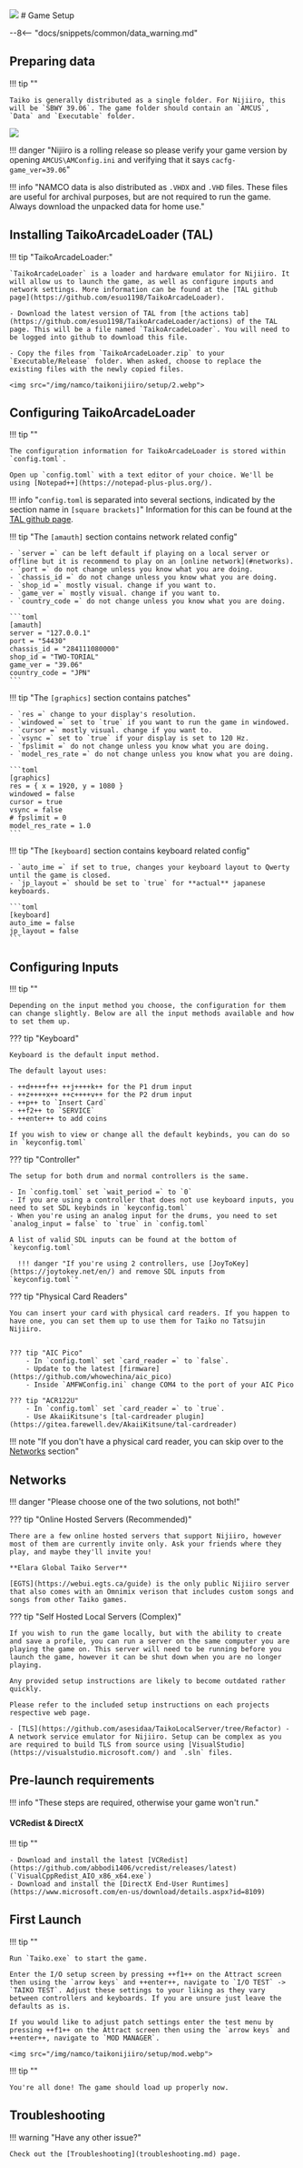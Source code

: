 <img class="header-logo" src="/img/namco/taikonijiiro/logo.webp">
# Game Setup

--8<-- "docs/snippets/common/data_warning.md"

## Preparing data

!!! tip ""

    Taiko is generally distributed as a single folder. For Nijiiro, this will be `SBWY 39.06`. The game folder should contain an `AMCUS`, `Data` and `Executable` folder.

<img src="/img/namco/taikonijiiro/setup/1.webp">

!!! danger "Nijiiro is a rolling release so please verify your game version by opening `AMCUS\AMConfig.ini` and verifying that it says `cacfg-game_ver=39.06`"

!!! info "NAMCO data is also distributed as `.VHDX` and `.VHD` files. These files are useful for archival purposes, but are not required to run the game. Always download the unpacked data for home use."

## Installing TaikoArcadeLoader (TAL)

!!! tip "TaikoArcadeLoader:"

    `TaikoArcadeLoader` is a loader and hardware emulator for Nijiiro. It will allow us to launch the game, as well as configure inputs and network settings. More information can be found at the [TAL github page](https://github.com/esuo1198/TaikoArcadeLoader).

    - Download the latest version of TAL from [the actions tab](https://github.com/esuo1198/TaikoArcadeLoader/actions) of the TAL page. This will be a file named `TaikoArcadeLoader`. You will need to be logged into github to download this file.

    - Copy the files from `TaikoArcadeLoader.zip` to your `Executable/Release` folder. When asked, choose to replace the existing files with the newly copied files.  

    <img src="/img/namco/taikonijiiro/setup/2.webp">

## Configuring TaikoArcadeLoader

!!! tip ""

    The configuration information for TaikoArcadeLoader is stored within `config.toml`.

    Open up `config.toml` with a text editor of your choice. We'll be using [Notepad++](https://notepad-plus-plus.org/).  

!!! info "`config.toml` is separated into several sections, indicated by the section name in `[square brackets]`"
     Information for this can be found at the [TAL github page](https://github.com/esuo1198/TaikoArcadeLoader).
    
!!! tip "The `[amauth]` section contains network related config"

    - `server =` can be left default if playing on a local server or offline but it is recommend to play on an [online network](#networks).                                 
    - `port =` do not change unless you know what you are doing.                                                                           
    - `chassis_id =` do not change unless you know what you are doing.    
    - `shop_id =` mostly visual. change if you want to.                            
    - `game_ver =` mostly visual. change if you want to.                                                                
    - `country_code =` do not change unless you know what you are doing.                                                           

    ```toml
    [amauth]
    server = "127.0.0.1"
    port = "54430"
    chassis_id = "284111080000"
    shop_id = "TWO-TORIAL"
    game_ver = "39.06"
    country_code = "JPN"
    ```

!!! tip "The `[graphics]` section contains patches" 

    - `res =` change to your display's resolution.
    - `windowed =` set to `true` if you want to run the game in windowed.
    - `cursor =` mostly visual. change if you want to.
    - `vsync =` set to `true` if your display is set to 120 Hz.                                        
    - `fpslimit =` do not change unless you know what you are doing.
    - `model_res_rate =` do not change unless you know what you are doing.

    ```toml
    [graphics]
    res = { x = 1920, y = 1080 }
    windowed = false
    cursor = true
    vsync = false
    # fpslimit = 0
    model_res_rate = 1.0
    ```

!!! tip "The `[keyboard]` section contains keyboard related config"

    - `auto_ime =` if set to true, changes your keyboard layout to Qwerty until the game is closed.
    - `jp_layout =` should be set to `true` for **actual** japanese keyboards.

    ```toml
    [keyboard]
    auto_ime = false
    jp_layout = false
    ```

## Configuring Inputs

!!! tip ""

    Depending on the input method you choose, the configuration for them can change slightly. Below are all the input methods available and how to set them up.

??? tip "Keyboard"

    Keyboard is the default input method. 
     
    The default layout uses:

    - ++d++++f++ ++j++++k++ for the P1 drum input
    - ++z++++x++ ++c++++v++ for the P2 drum input
    - ++p++ to `Insert Card`
    - ++f2++ to `SERVICE`
    - ++enter++ to add coins

    If you wish to view or change all the default keybinds, you can do so in `keyconfig.toml`

??? tip "Controller"

    The setup for both drum and normal controllers is the same.

    - In `config.toml` set `wait_period =` to `0`           
    - If you are using a controller that does not use keyboard inputs, you need to set SDL keybinds in `keyconfig.toml`
    - When you're using an analog input for the drums, you need to set `analog_input = false` to `true` in `config.toml`
  
    A list of valid SDL inputs can be found at the bottom of `keyconfig.toml`

      !!! danger "If you're using 2 controllers, use [JoyToKey](https://joytokey.net/en/) and remove SDL inputs from `keyconfig.toml`"

??? tip "Physical Card Readers"

    You can insert your card with physical card readers. If you happen to have one, you can set them up to use them for Taiko no Tatsujin Nijiiro.
 

    ??? tip "AIC Pico"
        - In `config.toml` set `card_reader =` to `false`.
        - Update to the latest [firmware](https://github.com/whowechina/aic_pico)
        - Inside `AMFWConfig.ini` change COM4 to the port of your AIC Pico  

    ??? tip "ACR122U"
        - In `config.toml` set `card_reader =` to `true`.
        - Use AkaiiKitsune's [tal-cardreader plugin](https://gitea.farewell.dev/AkaiiKitsune/tal-cardreader)

!!! note "If you don't have a physical card reader, you can skip over to the [Networks](#networks) section"

## Networks

!!! danger "Please choose one of the two solutions, not both!"

??? tip "Online Hosted Servers (Recommended)"

    There are a few online hosted servers that support Nijiiro, however most of them are currently invite only. Ask your friends where they play, and maybe they'll invite you!

    **Elara Global Taiko Server**

    [EGTS](https://webui.egts.ca/guide) is the only public Nijiiro server that also comes with an Omnimix verison that includes custom songs and songs from other Taiko games. 

??? tip "Self Hosted Local Servers (Complex)"

    If you wish to run the game locally, but with the ability to create and save a profile, you can run a server on the same computer you are playing the game on. This server will need to be running before you launch the game, however it can be shut down when you are no longer playing.  

    Any provided setup instructions are likely to become outdated rather quickly.  

    Please refer to the included setup instructions on each projects respective web page.

    - [TLS](https://github.com/asesidaa/TaikoLocalServer/tree/Refactor) - A network service emulator for Nijiiro. Setup can be complex as you are required to build TLS from source using [VisualStudio](https://visualstudio.microsoft.com/) and `.sln` files.

## Pre-launch requirements

!!! info "These steps are required, otherwise your game won't run."

#### VCRedist & DirectX

!!! tip ""    

    - Download and install the latest [VCRedist](https://github.com/abbodi1406/vcredist/releases/latest) (`VisualCppRedist_AIO_x86_x64.exe`)
    - Download and install the [DirectX End-User Runtimes](https://www.microsoft.com/en-us/download/details.aspx?id=8109)

## First Launch

!!! tip ""

    Run `Taiko.exe` to start the game.

    Enter the I/O setup screen by pressing ++f1++ on the Attract screen then using the `arrow keys` and ++enter++, navigate to `I/O TEST` -> `TAIKO TEST`. Adjust these settings to your liking as they vary between controllers and keyboards. If you are unsure just leave the defaults as is.

    If you would like to adjust patch settings enter the test menu by pressing ++f1++ on the Attract screen then using the `arrow keys` and ++enter++, navigate to `MOD MANAGER`.

    <img src="/img/namco/taikonijiiro/setup/mod.webp">

!!! tip ""
    
    You're all done! The game should load up properly now.

## Troubleshooting

!!! warning "Have any other issue?"

    Check out the [Troubleshooting](troubleshooting.md) page.